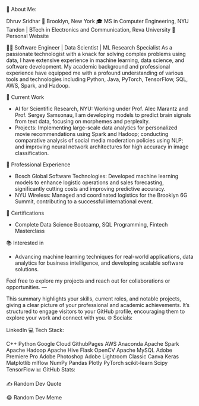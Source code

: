 💫 About Me:

Dhruv Sridhar
📍 Brooklyn, New York
🎓 MS in Computer Engineering, NYU Tandon | BTech in Electronics and Communication, Reva University
🔗 Personal Website

👨‍💻 Software Engineer | Data Scientist | ML Research Specialist
As a passionate technologist with a knack for solving complex problems using data, I have extensive experience in machine learning, data science, and software development. My academic background and professional experience have equipped me with a profound understanding of various tools and technologies including Python, Java, PyTorch, TensorFlow, SQL, AWS, Spark, and Hadoop.

🔬 Current Work
- AI for Scientific Research, NYU: Working under Prof. Alec Marantz and Prof. Sergey Samsonau, I am developing models to predict brain signals from text data, focusing on morphemes and perplexity.
- Projects: Implementing large-scale data analytics for personalized movie recommendations using Spark and Hadoop; conducting comparative analysis of social media moderation policies using NLP; and improving neural network architectures for high accuracy in image classification.

💼 Professional Experience
- Bosch Global Software Technologies: Developed machine learning models to enhance logistic operations and sales forecasting, significantly cutting costs and improving predictive accuracy.
- NYU Wireless: Managed and coordinated logistics for the Brooklyn 6G Summit, contributing to a successful international event.

🏅 Certifications
- Complete Data Science Bootcamp, SQL Programming, Fintech Masterclass

📚 Interested in
- Advancing machine learning techniques for real-world applications, data analytics for business intelligence, and developing scalable software solutions.

Feel free to explore my projects and reach out for collaborations or opportunities.
—

This summary highlights your skills, current roles, and notable projects, giving a clear picture of your professional and academic achievements. It’s structured to engage visitors to your GitHub profile, encouraging them to explore your work and connect with you.
🌐 Socials:

LinkedIn
💻 Tech Stack:

C++ Python Google Cloud GithubPages AWS Anaconda Apache Spark Apache Hadoop Apache Hive Flask OpenCV Apache MySQL Adobe Premiere Pro Adobe Photoshop Adobe Lightroom Classic Canva Keras Matplotlib mlflow NumPy Pandas Plotly PyTorch scikit-learn Scipy TensorFlow
📊 GitHub Stats:





✍️ Random Dev Quote

😂 Random Dev Meme


